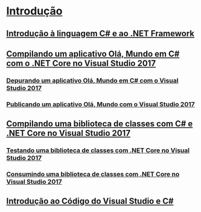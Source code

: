 # [Introdução](index.md)
## [Introdução à linguagem C# e ao .NET Framework](introduction-to-the-csharp-language-and-the-net-framework.md)
## [Compilando um aplicativo Olá, Mundo em C# com o .NET Core no Visual Studio 2017](../../core/tutorials/with-visual-studio.md)
### [Depurando um aplicativo Olá, Mundo em C# com o Visual Studio 2017](../../core/tutorials/debugging-with-visual-studio.md)
### [Publicando um aplicativo Olá, Mundo com o Visual Studio 2017](../../core/tutorials/publishing-with-visual-studio.md)
## [Compilando uma biblioteca de classes com C# e .NET Core no Visual Studio 2017](../../core/tutorials/library-with-visual-studio.md)
### [Testando uma biblioteca de classes com .NET Core no Visual Studio 2017](../../core/tutorials/testing-library-with-visual-studio.md)
### [Consumindo uma biblioteca de classes com .NET Core no Visual Studio 2017](../../core/tutorials/consuming-library-with-visual-studio.md)
## [Introdução ao Código do Visual Studio e C#](../../core/tutorials/with-visual-studio-code.md)
